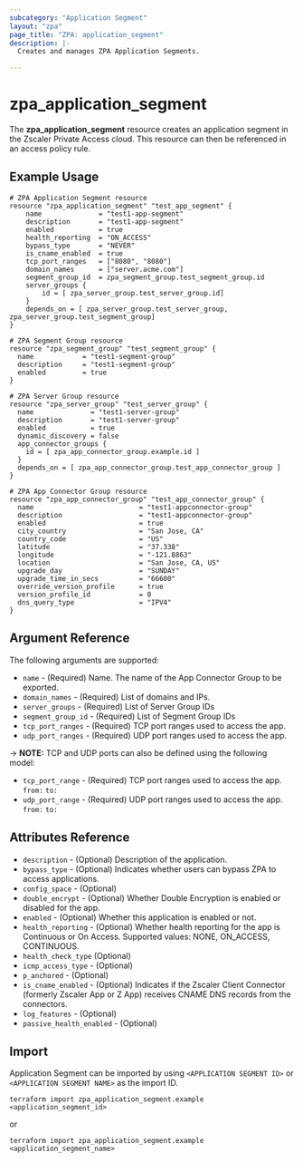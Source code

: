 ```yaml
---
subcategory: "Application Segment"
layout: "zpa"
page_title: "ZPA: application_segment"
description: |-
  Creates and manages ZPA Application Segments.

---
```

# zpa_application_segment

The **zpa_application_segment** resource creates an application segment in the Zscaler Private Access cloud. This resource can then be referenced in an access policy rule.

## Example Usage

```hcl
# ZPA Application Segment resource
resource "zpa_application_segment" "test_app_segment" {
    name              = "test1-app-segment"
    description       = "test1-app-segment"
    enabled           = true
    health_reporting  = "ON_ACCESS"
    bypass_type       = "NEVER"
    is_cname_enabled  = true
    tcp_port_ranges   = ["8080", "8080"]
    domain_names      = ["server.acme.com"]
    segment_group_id  = zpa_segment_group.test_segment_group.id
    server_groups {
        id = [ zpa_server_group.test_server_group.id]
    }
    depends_on = [ zpa_server_group.test_server_group, zpa_server_group.test_segment_group]
}
```

```hcl
# ZPA Segment Group resource
resource "zpa_segment_group" "test_segment_group" {
  name            = "test1-segment-group"
  description     = "test1-segment-group"
  enabled         = true
}
```

```hcl
# ZPA Server Group resource
resource "zpa_server_group" "test_server_group" {
  name              = "test1-server-group"
  description       = "test1-server-group"
  enabled           = true
  dynamic_discovery = false
  app_connector_groups {
    id = [ zpa_app_connector_group.example.id ]
  }
  depends_on = [ zpa_app_connector_group.test_app_connector_group ]
}
```

```hcl
# ZPA App Connector Group resource
resource "zpa_app_connector_group" "test_app_connector_group" {
  name                          = "test1-appconnector-group"
  description                   = "test1-appconnector-group"
  enabled                       = true
  city_country                  = "San Jose, CA"
  country_code                  = "US"
  latitude                      = "37.338"
  longitude                     = "-121.8863"
  location                      = "San Jose, CA, US"
  upgrade_day                   = "SUNDAY"
  upgrade_time_in_secs          = "66600"
  override_version_profile      = true
  version_profile_id            = 0
  dns_query_type                = "IPV4"
}
```

## Argument Reference

The following arguments are supported:

* `name` - (Required) Name. The name of the App Connector Group to be exported.
* `domain_names` - (Required) List of domains and IPs.
* `server_groups` - (Required) List of Server Group IDs
* `segment_group_id` - (Required) List of Segment Group IDs
* `tcp_port_ranges` - (Required) TCP port ranges used to access the app.
* `udp_port_ranges` - (Required) UDP port ranges used to access the app.

-> **NOTE:**  TCP and UDP ports can also be defined using the following model:

* `tcp_port_range` - (Required) TCP port ranges used to access the app.
    `from:`
    `to:`
* `udp_port_range` - (Required) UDP port ranges used to access the app.
    `from:`
    `to:`

## Attributes Reference

* `description` - (Optional) Description of the application.
* `bypass_type` - (Optional) Indicates whether users can bypass ZPA to access applications.
* `config_space` - (Optional)
* `double_encrypt` - (Optional) Whether Double Encryption is enabled or disabled for the app.
* `enabled` - (Optional) Whether this application is enabled or not.
* `health_reporting` - (Optional) Whether health reporting for the app is Continuous or On Access. Supported values: NONE, ON_ACCESS, CONTINUOUS.
* `health_check_type` (Optional)
* `icmp_access_type` - (Optional)
* `p_anchored` - (Optional)
* `is_cname_enabled` - (Optional) Indicates if the Zscaler Client Connector (formerly Zscaler App or Z App) receives CNAME DNS records from the connectors.
* `log_features` - (Optional)
* `passive_health_enabled` - (Optional)

## Import

Application Segment can be imported by using `<APPLICATION SEGMENT ID>` or `<APPLICATION SEGMENT NAME>` as the import ID.

```shell
terraform import zpa_application_segment.example <application_segment_id>
```

or

```shell
terraform import zpa_application_segment.example <application_segment_name>
```
